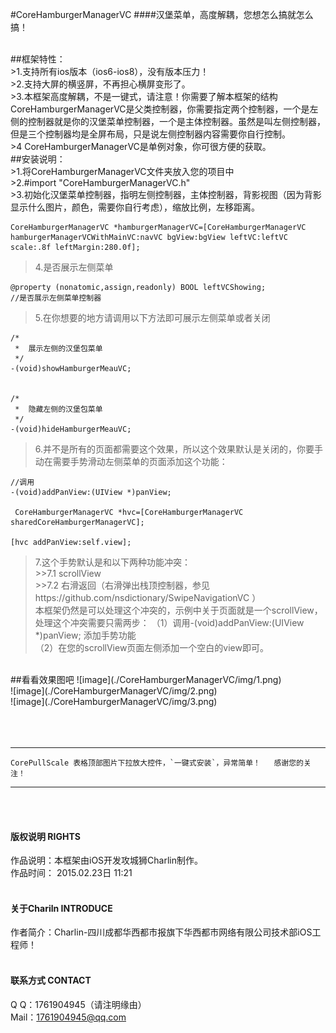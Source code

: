 #CoreHamburgerManagerVC
####汉堡菜单，高度解耦，您想怎么搞就怎么搞！


<br />
##框架特性：<br />
>1.支持所有ios版本（ios6-ios8），没有版本压力！<br />
>2.支持大屏的横竖屏，不再担心横屏变形了。<br />
>3.本框架高度解耦，不是一键式，请注意！你需要了解本框架的结构 CoreHamburgerManagerVC是父类控制器，你需要指定两个控制器，一个是左侧的控制器就是你的汉堡菜单控制器，一个是主体控制器。虽然是叫左侧控制器，但是三个控制器均是全屏布局，只是说左侧控制器内容需要你自行控制。<br />
>4 CoreHamburgerManagerVC是单例对象，你可很方便的获取。

<br />
##安装说明：<br />
>1.将CoreHamburgerManagerVC文件夹放入您的项目中<br />
>2.#import "CoreHamburgerManagerVC.h"<br />
>3.初始化汉堡菜单控制器，指明左侧控制器，主体控制器，背影视图（因为背影显示什么图片，颜色，需要你自行考虑），缩放比例，左移距离。

    CoreHamburgerManagerVC *hamburgerManagerVC=[CoreHamburgerManagerVC hamburgerManagerVCWithMainVC:navVC bgView:bgView leftVC:leftVC scale:.8f leftMargin:280.0f];
    
    
>4.是否展示左侧菜单

    @property (nonatomic,assign,readonly) BOOL leftVCShowing;                                //是否展示左侧菜单控制器

>5.在你想要的地方请调用以下方法即可展示左侧菜单或者关闭

    /*
     *  展示左侧的汉堡包菜单
     */
    -(void)showHamburgerMeauVC;


    /*
     *  隐藏左侧的汉堡包菜单
     */
    -(void)hideHamburgerMeauVC;

>6.并不是所有的页面都需要这个效果，所以这个效果默认是关闭的，你要手动在需要手势滑动左侧菜单的页面添加这个功能：

    //调用
    -(void)addPanView:(UIView *)panView;
    
     CoreHamburgerManagerVC *hvc=[CoreHamburgerManagerVC sharedCoreHamburgerManagerVC];
    
    [hvc addPanView:self.view];
    
>7.这个手势默认是和以下两种功能冲突：<br />
    >>7.1 scrollView<br />
    >>7.2 右滑返回（右滑弹出栈顶控制器，参见https://github.com/nsdictionary/SwipeNavigationVC ）<br />
  本框架仍然是可以处理这个冲突的，示例中关于页面就是一个scrollView，处理这个冲突需要只需两步：
    （1）调用-(void)addPanView:(UIView *)panView; 添加手势功能<br />
    （2）在您的scrollView页面左侧添加一个空白的view即可。
   
  
<br />
##看看效果图吧
![image](./CoreHamburgerManagerVC/img/1.png)<br />
![image](./CoreHamburgerManagerVC/img/2.png)<br />
![image](./CoreHamburgerManagerVC/img/3.png)<br />
<br /><br />

<br />

-----
    CorePullScale 表格顶部图片下拉放大控件，`一键式安装`，异常简单！   感谢您的关注！ 
-----



<br /><br />

#### 版权说明 RIGHTS <br />
作品说明：本框架由iOS开发攻城狮Charlin制作。<br />
作品时间： 2015.02.23日 11:21<br /><br />

#### 关于Chariln INTRODUCE <br />
作者简介：Charlin-四川成都华西都市报旗下华西都市网络有限公司技术部iOS工程师！<br /><br />


#### 联系方式 CONTACT <br />
Q    Q：1761904945（请注明缘由）<br />
Mail：1761904945@qq.com<br />


